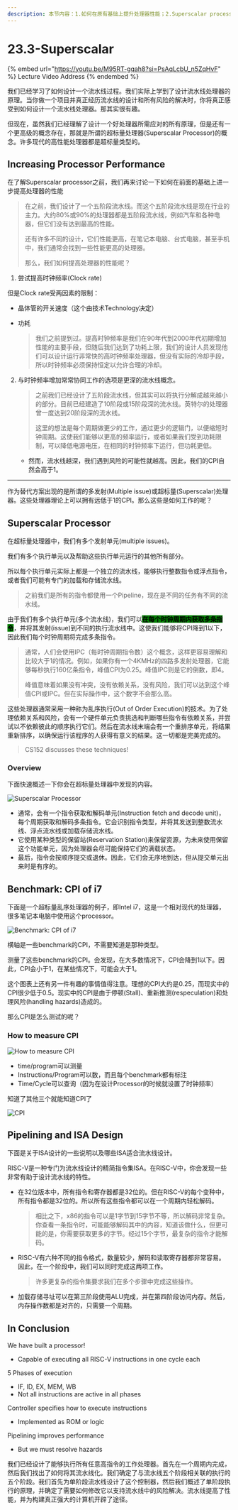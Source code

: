 ```yaml
---
description: 本节内容：1.如何在原有基础上提升处理器性能；2.Superscalar processor的工作原理；3.Intel i7在不同benchmark测试下的CPI，如何测试CPI；4. RISC-V为什么适合使用流水线。
---
```


# 23.3-Superscalar

{% embed url="https://youtu.be/M95RT-gqah8?si=PsAqLcbU_n5ZqHvF" %}
Lecture Video Address
{% endembed %}

我们已经学习了如何设计一个流水线过程。我们实际上学到了设计流水线处理器的原理。当你做一个项目并真正经历流水线的设计和所有风险的解决时，你将真正感受到如何设计一个流水线处理器。那其实很有趣。

但现在，虽然我们已经理解了设计一个好处理器所需应对的所有原理，但是还有一个更高级的概念存在，那就是所谓的超标量处理器(Superscalar Processor)的概念。许多现代的高性能处理器都是超标量类型的。

## Increasing Processor Performance

在了解Superscalar processor之前，我们再来讨论一下如何在前面的基础上进一步提高处理器的性能

> 在之前，我们设计了一个五阶段流水线。而这个五阶段流水线是现在行业的主力。大约80%或90%的处理器都是五阶段流水线，例如汽车和各种电器，但它们没有达到最高的性能。
>
> 还有许多不同的设计，它们性能更高，在笔记本电脑、台式电脑，甚至手机中，我们通常会找到一些性能更高的处理器。
>
> 那么，我们如何提高处理器的性能呢？

1. 尝试提高时钟频率(Clock rate)

但是Clock rate受两因素的限制：

- 晶体管的开关速度（这个由技术Technology决定）

- 功耗

    > 我们之前提到过。提高时钟频率是我们在90年代到2000年代初期增加性能的主要手段，但随后我们达到了功耗上限，我们的设计人员发现他们可以设计运行非常快的高时钟频率处理器，但没有实际的冷却手段，所以时钟频率必须保持恒定以允许合理的冷却。

2. 与时钟频率增加常常协同工作的选项是更深的流水线概念。

    > 之前我们已经设计了五阶段流水线，但其实可以将执行分解成越来越小的部分。目前已经建造了10阶段或15阶段深的流水线。英特尔的处理器曾一度达到20阶段深的流水线。
    >
    > 这里的想法是每个周期做更少的工作，通过更少的逻辑门，以便缩短时钟周期。这使我们能够以更高的频率运行，或者如果我们受到功耗限制，可以降低电源电压，在相同的时钟频率下运行，但功耗更低。

    - 然而，流水线越深，我们遇到风险的可能性就越高。因此，我们的CPI自然会高于1。

---

作为替代方案出现的是所谓的多发射(Multiple issue)或超标量(Superscalar)处理器。这些处理器理论上可以拥有远低于1的CPI。那么这些是如何工作的呢？

## Superscalar Processor

在超标量处理器中，我们有多个发射单元(multiple issues)。

我们有多个执行单元以及帮助这些执行单元运行的其他所有部分。

所以每个执行单元实际上都是一个独立的流水线，能够执行整数指令或浮点指令，或者我们可能有专门的加载和存储流水线。

> 之前我们是所有的指令都使用一个Pipeline，现在是不同的任务有不同的流水线。

由于我们有多个执行单元(多个流水线)，我们可以<mark style="background-color:green;">**在每个时钟周期内获取多条指令**</mark>，并将其发射(issue)到不同的执行流水线中。这使我们能够将CPI降到1以下，因此我们每个时钟周期将完成多条指令。

> 通常，人们会使用IPC（每时钟周期指令数）这个概念，这样更容易理解和比较大于1的情况。例如，如果你有一个4KMHz的四路多发射处理器，它能够每秒执行160亿条指令，峰值CPI为0.25。峰值IPC则是它的倒数，即4。
>
> 峰值意味着如果没有冲突，没有依赖关系，没有风险，我们可以达到这个峰值CPI或IPC。但在实际操作中，这个数字不会那么高。

这些处理器通常采用一种称为乱序执行(Out of Order Execution)的技术。为了处理依赖关系和风险，会有一个硬件单元负责挑选和判断哪些指令有依赖关系，并尝试以不依赖彼此的顺序执行它们。然后在流水线末端会有一个重排序单元，将结果重新排序，以确保运行该程序的人获得有意义的结果。这一切都是完美完成的。

> CS152 discusses these techniques!

### Overview

下面快速概述一下你会在超标量处理器中发现的内容。

![Superscalar Processor](.image/image-20240620140232275.png)

- 通常，会有一个指令获取和解码单元(Instruction fetch and decode unit)，每个周期获取和解码多条指令。它会识别指令类型，并将其发送到整数流水线、浮点流水线或加载存储流水线。
- 它使用某种类型的保留站(Reservation Station)来保留资源，为未来使用保留这个功能单元，因为处理器会尽可能保持它们的满载状态。
- 最后，指令会按顺序提交或退休。因此，它们会无序地到达，但从提交单元出来时是有序的。

## Benchmark: CPI of i7

下面是一个超标量乱序处理器的例子，即Intel i7，这是一个相对现代的处理器，很多笔记本电脑中使用这个processor。

![Benchmark: CPI of i7](.image/image-20240620140259251.png)

横轴是一些benchmark的CPI，不需要知道是那种类型。

测量了这些benchmark的CPI。会发现，在大多数情况下，CPI会降到1以下。因此，CPI会小于1，在某些情况下，可能会大于1。

这个图表上还有另一件有趣的事情值得注意。理想的CPI大约是0.25，而现实中的CPI很少低于0.5。现实中的CPI是由于停顿(Stall)、重新推测(respeculation)和处理风险(handling hazards)造成的。

那么CPI是怎么测试的呢？

### How to measure CPI

![How to measure CPI](.image/image-20240620140322952.png)

- time/program可以测量
- Instructions/Program可以数，而且每个benchmark都有标注
- Time/Cycle可以查询（因为在设计Processor的时候就设置了时钟频率）

知道了其他三个就能知道CPI了

![CPI](.image/image-20240620140408195.png)

## Pipelining and ISA Design

下面是关于ISA设计的一些说明以及哪些ISA适合流水线设计。

RISC-V是一种专门为流水线设计的精简指令集ISA。在RISC-V中，你会发现一些非常有助于设计流水线的特性。

- 在32位版本中，所有指令和寄存器都是32位的。但在RISC-V的每个变种中，所有指令都是32位的。所以所有这些指令都可以在一个周期内轻松解码。

    > 相比之下，x86的指令可以是1字节到15字节不等，所以解码非常复杂。你查看一条指令时，可能能够解码其中的内容，知道该做什么，但更可能的是，你需要获取更多的字节。经过15个字节，最复杂的指令才能解码。

- RISC-V有六种不同的指令格式，数量较少，解码和读取寄存器都非常容易。因此，在一个阶段中，我们可以同时完成这两项工作。

    > 许多更复杂的指令集要求我们在多个步骤中完成这些操作。

- 加载存储寻址可以在第三阶段使用ALU完成，并在第四阶段访问内存。然后，内存操作数都是对齐的，只需要一个周期。

## In Conclusion

We have built a processor!

- Capable of executing all RISC-V instructions in one cycle each

5 Phases of execution

- IF, ID, EX, MEM, WB
- Not all instructions are active in all phases

Controller specifies how to execute instructions

- Implemented as ROM or logic

Pipelining improves performance

- But we must resolve hazards

我们已经设计了能够执行所有任意高指令的工作处理器。首先在一个周期内完成，然后我们找出了如何将其流水线化。我们确定了与流水线五个阶段相关联的执行的五个阶段。我们首先为单阶段流水线设计了这个控制器，然后我们概述了单阶段执行的原理，并确定了需要如何修改它以支持流水线中的风险解决。流水线提高了性能，并为构建真正强大的计算机开辟了途径。

